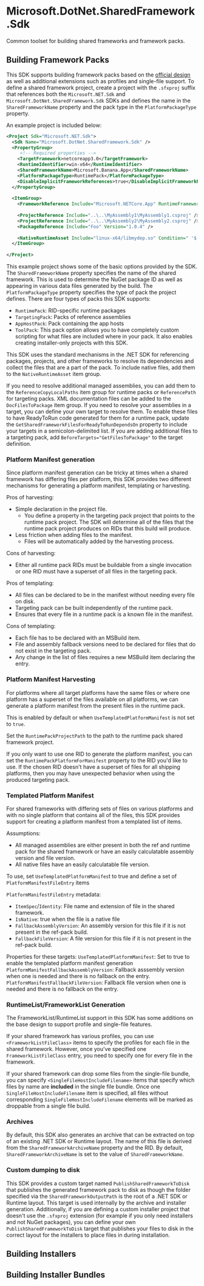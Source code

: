 # Microsoft.DotNet.SharedFramework.Sdk

Common toolset for building shared frameworks and framework packs.

## Building Framework Packs

This SDK supports building framework packs based on the [official design](https://github.com/dotnet/designs/blob/master/accepted/2019/targeting-packs-and-runtime-packs.md) as well as additional extensions such as profiles and single-file support. To define a shared framework project, create a project with the `.sfxproj` suffix that references both the `Microsoft.NET.Sdk` and `Microsoft.DotNet.SharedFramework.Sdk` SDKs and defines the name in the `SharedFrameworkName` property and the pack type in the `PlatformPackageType` property.

An example project is included below:

```xml
<Project Sdk="Microsoft.NET.Sdk">
  <Sdk Name="Microsoft.DotNet.SharedFramework.Sdk" />
  <PropertyGroup>
     <!-- Required properties -->
    <TargetFramework>netcoreapp3.0</TargetFramework>
    <RuntimeIdentifier>win-x64</RuntimeIdentifier>
    <SharedFrameworkName>Microsoft.Banana.App</SharedFrameworkName>
    <PlatformPackageType>RuntimePack</PlatformPackageType>
    <DisableImplicitFrameworkReferences>true</DisableImplicitFrameworkReferences>
  </PropertyGroup>
  
  <ItemGroup>
    <FrameworkReference Include="Microsoft.NETCore.App" RuntimeFrameworkVersion="3.0.0" />
    
    <ProjectReference Include="..\..\MyAssembly1\MyAssembly1.csproj" />
    <ProjectReference Include="..\..\MyAssembly2\MyAssembly2.csproj" />
    <PackageReference Include="Foo" Version="1.0.4" />
    
    <NativeRuntimeAsset Include="linux-x64/libmydep.so" Condition=" '$(RuntimeIdentifier)' == 'linux-x64' " />
  </ItemGroup>
  
</Project>
```

This example project shows some of the basic options provided by the SDK. The `SharedFrameworkName` property specifies the name of the shared framework. This is used to determine the NuGet package ID as well as appearing in various data files generated by the build. The `PlatformPackageType` property specifies the type of pack the project defines. There are four types of packs this SDK supports:

- `RuntimePack`: RID-specific runtime packages
- `TargetingPack`: Packs of reference assemblies
- `AppHostPack`: Pack containing the app hosts
- `ToolPack`: This pack option allows you to have completely custom scripting for what files are included where in your pack. It also enables creating installer-only projects with this SDK.

This SDK uses the standard mechanisms in the .NET SDK for referencing packages, projects, and other frameworks to resolve its dependencies and collect the files that are a part of the pack. To include native files, add them to the `NativeRuntimeAsset` item group.

If you need to resolve additional managed assemblies, you can add them to the `ReferenceCopyLocalPaths` item group for runtime packs or `ReferencePath` for targeting packs. XML documentation files can be added to the `DocFilesToPackage` item group. If you need to resolve your assemblies in a target, you can define your own target to resolve them. To enable these files to have ReadyToRun code generated for them for a runtime pack, update the `GetSharedFrameworkFilesForReadyToRunDependsOn` property to include your targets in a semicolon-delimited list. If you are adding additional files to a targeting pack, add `BeforeTargets="GetFilesToPackage"` to the target definition.

### Platform Manifest generation

Since platform manifest generation can be tricky at times when a shared framework has differing files per platform, this SDK provides two different mechanisms for generating a platform manifest, templating or harvesting.

Pros of harvesting:

- Simple declaration in the project file.
  - You define a property in the targeting pack project that points to the runtime pack project. The SDK will determine all of the files that the runtime pack project produces on RIDs that this build will produce.
- Less friction when adding files to the manifest.
  - Files will be automatically added by the harvesting process.

Cons of harvesting:

- Either all runtime pack RIDs must be buildable from a single invocation or one RID must have a superset of all files in the targeting pack.

Pros of templating:

- All files can be declared to be in the manifest without needing every file on disk.
- Targeting pack can be built independently of the runtime pack.
- Ensures that every file in a runtime pack is a known file in the manifest.

Cons of templating:

- Each file has to be declared with an MSBuild item.
- File and assembly fallback versions need to be declared for files that do not exist in the targeting pack.
- Any change in the list of files requires a new MSBuild item declaring the entry.

### Platform Manifest Harvesting

For platforms where all target platforms have the same files
or where one platform has a superset of the files available
on all platforms, we can generate a platform manifest from
the present files in the runtime pack.

This is enabled by default or when `UseTemplatedPlatformManifest` is not set to `true`.

Set the `RuntimePackProjectPath` to the path to the runtime pack shared framework project.

If you only want to use one RID to generate the platform manifest, you can set
the `RuntimePackPlatformForManifest` property to the RID you'd like to use.
If the chosen RID doesn't have a superset of files for all shipping platforms,
then you may have unexpected behavior when using the produced targeting pack.

### Templated Platform Manifest

For shared frameworks with differing sets of files on various platforms
and with no single platform that contains all of the files, this SDK provides support
for creating a platform manifest from a templated list of items.

Assumptions:

- All managed assemblies are either present in both the ref and runtime pack for the shared framework
    or have an easily calculatable assembly version and file version.
- All native files have an easily calculatable file version.

To use, set `UseTemplatedPlatformManifes`t to true and define a set of `PlatformManifestFileEntry` items

`PlatformManifestFileEntry` metadata:

- `ItemSpec`/`Identity`: File name and extension of file in the shared framework.
- `IsNative`: true when the file is a native file
- `FallbackAssemblyVersion`: An assembly version for this file if it is not present in the ref-pack build.
- `FallbackFileVersion`: A file version for this file if it is not present in the ref-pack build.

Properties for these targets:
`UseTemplatedPlatformManifest`: Set to true to enable the templated platform manifest generation
`PlatformManifestFallbackAssemblyVersion`: Fallback asssembly version when one is needed and there is no fallback on the entry.
`PlatformManifestFallbackFileVersion`: Fallback file version when one is needed and there is no fallback on the entry.

### RuntimeList/FrameworkList Generation

The FrameworkList/RuntimeList support in this SDK has some additions on the base design to support profile and single-file features.

If your shared framework has various profiles, you can use `<FrameworkListFileClass>` items to specify the profiles for each file in the shared framework. However, once you've specified one `FrameworkListFileClass` entry, you need to specify one for every file in the framework.

If your shared framework can drop some files from the single-file bundle, you can specify `<SingleFileHostIncludeFilename>` items that specify which files by name are **included** in the single file bundle. Once one `SingleFileHostIncludeFilename` item is specified, all files without corresponding `SingleFileHostIncludeFilename` elements will be marked as droppable from a single file build.

### Archives

By default, this SDK also generates an archive that can be extracted on top of an existing .NET SDK or Runtime layout. The name of this file is derived from the `SharedFrameworkArchiveName` property and the RID. By default, `SharedFrameworkArchiveName` is set to the value of `SharedFrameworkName`.

### Custom dumping to disk

This SDK provides a custom target named `PublishSharedFrameworkToDisk` that publishes the generated framework pack to disk as though the folder specified via the `SharedFrameworkOutputPath` is the root of a .NET SDK or Runtime layout. This target is used internally by the archive and installer generation. Additionally, if you are defining a custom installer project that doesn't use the `.sfxproj` extension (for example if you only need installers and not NuGet packages), you can define your own `PublishSharedFrameworkToDisk` target that publishes your files to disk in the correct layout for the installers to place files in during installation.

## Building Installers

## Building Installer Bundles
